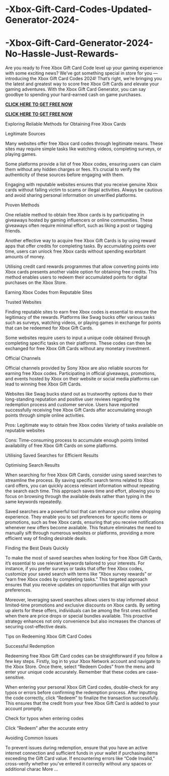 # -Xbox-Gift-Card-Codes-Updated-Generator-2024-
# -Xbox-Gift-Card-Generator-2024-No-Hassle-Just-Rewards-
Are you ready to Free Xbox Gift Card Code level up your gaming experience with some exciting news? We’ve got something special in store for you — introducing the Xbox Gift Card Codes 2024! That’s right, we’re bringing you the latest and greatest way to score free Xbox Gift Cards and elevate your gaming adventures. With the Xbox Gift Card Generator, you can say goodbye to spending your hard-earned cash on game purchases.

**[CLICK HERE TO GET FREE NOW](https://preofferzon.com/xbox)**


**[CLICK HERE TO GET FREE NOW](https://preofferzon.com/xbox)**


Exploring Reliable Methods for Obtaining Free Xbox Cards

Legitimate Sources

Many websites offer free Xbox card codes through legitimate means. These sites may require simple tasks like watching videos, completing surveys, or playing games.

Some platforms provide a list of free Xbox codes, ensuring users can claim them without any hidden charges or fees. It’s crucial to verify the authenticity of these sources before engaging with them.

Engaging with reputable websites ensures that you receive genuine Xbox cards without falling victim to scams or illegal activities. Always be cautious and avoid sharing personal information on unverified platforms.

Proven Methods

One reliable method to obtain free Xbox cards is by participating in giveaways hosted by gaming influencers or online communities. These giveaways often require minimal effort, such as liking a post or tagging friends.

Another effective way to acquire free Xbox Gift Cards is by using reward apps that offer credits for completing tasks. By accumulating points over time, users can unlock free Xbox cards without spending exorbitant amounts of money.

Utilising credit card rewards programmes that allow converting points into Xbox cards presents another viable option for obtaining free credits. This method enables users to redeem their accumulated points for digital purchases on the Xbox Store.

Earning Xbox Codes from Reputable Sites

Trusted Websites

Finding reputable sites to earn free Xbox codes is essential to ensure the legitimacy of the rewards. Platforms like Swag bucks offer various tasks such as surveys, watching videos, or playing games in exchange for points that can be redeemed for Xbox Gift Cards.

Some websites require users to input a unique code obtained through completing specific tasks on their platforms. These codes can then be exchanged for free Xbox Gift Cards without any monetary investment.

Official Channels

Official channels provided by Sony Xbox are also reliable sources for earning free Xbox codes. Participating in official giveaways, promotions, and events hosted by Xbox on their website or social media platforms can lead to winning free Xbox Gift Cards.

Websites like Swag bucks stand out as trustworthy options due to their long-standing reputation and positive user reviews regarding the redemption process and customer service. Users have reported successfully receiving free Xbox Gift Cards after accumulating enough points through simple online activities.

Pros: Legitimate way to obtain free Xbox codes Variety of tasks available on reputable websites

Cons: Time-consuming process to accumulate enough points limited availability of free Xbox Gift Cards on some platforms.

Utilising Saved Searches for Efficient Results

Optimising Search Results

When searching for free Xbox Gift Cards, consider using saved searches to streamline the process. By saving specific search terms related to Xbox card offers, you can quickly access relevant information without repeating the search each time. This approach saves time and effort, allowing you to focus on browsing through the available deals rather than typing in the same keywords repeatedly.

Saved searches are a powerful tool that can enhance your online shopping experience. They enable you to set preferences for specific items or promotions, such as free Xbox cards, ensuring that you receive notifications whenever new offers become available. This feature eliminates the need to manually sift through numerous websites or platforms, providing a more efficient way of finding desirable deals.

Finding the Best Deals Quickly

To make the most of saved searches when looking for free Xbox Gift Cards, it’s essential to use relevant keywords tailored to your interests. For instance, if you prefer surveys or tasks that offer free Xbox codes, customize your saved search with terms like “Xbox survey rewards” or “earn free Xbox codes by completing tasks.” This targeted approach ensures that you receive updates on opportunities that align with your preferences.

Moreover, leveraging saved searches allows users to stay informed about limited-time promotions and exclusive discounts on Xbox cards. By setting up alerts for these offers, individuals can be among the first ones notified when there are price drops or special bundles available. This proactive strategy enhances not only convenience but also increases the chances of securing cost-effective deals.

Tips on Redeeming Xbox Gift Card Codes

Successful Redemption

Redeeming free Xbox Gift Card codes can be straightforward if you follow a few key steps. Firstly, log in to your Xbox Network account and navigate to the Xbox Store. Once there, select “Redeem Codes” from the menu and enter your unique code accurately. Remember that these codes are case-sensitive.

When entering your personal Xbox Gift Card codes, double-check for any typos or errors before confirming the redemption process. After inputting the code correctly, click “Redeem” to finalize the transaction successfully. This ensures that the credit from your free Xbox Gift Card is added to your account promptly.

Check for typos when entering codes

Click “Redeem” after the accurate entry

Avoiding Common Issues

To prevent issues during redemption, ensure that you have an active internet connection and sufficient funds in your wallet if purchasing items exceeding the Gift Card value. If encountering errors like “Code Invalid,” cross-verify whether you’ve entered it correctly without any spaces or additional charac More ...
